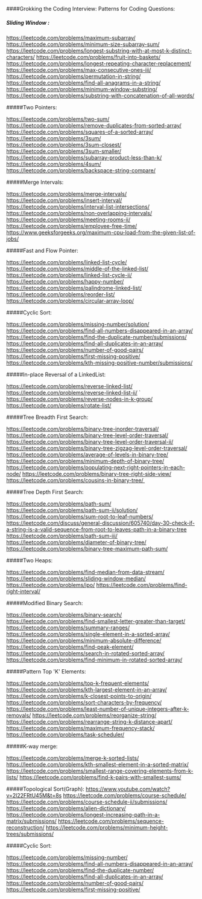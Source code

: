 ####Grokking the Coding Interview: Patterns for Coding Questions:
	
##### Sliding Window :

https://leetcode.com/problems/maximum-subarray/
https://leetcode.com/problems/minimum-size-subarray-sum/
https://leetcode.com/problems/longest-substring-with-at-most-k-distinct-characters/
https://leetcode.com/problems/fruit-into-baskets/
https://leetcode.com/problems/longest-repeating-character-replacement/
https://leetcode.com/problems/max-consecutive-ones-iii/
https://leetcode.com/problems/permutation-in-string/
https://leetcode.com/problems/find-all-anagrams-in-a-string/
https://leetcode.com/problems/minimum-window-substring/
https://leetcode.com/problems/substring-with-concatenation-of-all-words/

#####Two Pointers: 

  https://leetcode.com/problems/two-sum/
  https://leetcode.com/problems/remove-duplicates-from-sorted-array/
  https://leetcode.com/problems/squares-of-a-sorted-array/
  https://leetcode.com/problems/3sum/
  https://leetcode.com/problems/3sum-closest/
  https://leetcode.com/problems/3sum-smaller/
  https://leetcode.com/problems/subarray-product-less-than-k/
  https://leetcode.com/problems/4sum/
  https://leetcode.com/problems/backspace-string-compare/

#####Merge Intervals:

  https://leetcode.com/problems/merge-intervals/
  https://leetcode.com/problems/insert-interval/
  https://leetcode.com/problems/interval-list-intersections/
  https://leetcode.com/problems/non-overlapping-intervals/
  https://leetcode.com/problems/meeting-rooms-ii/
  https://leetcode.com/problems/employee-free-time/
  https://www.geeksforgeeks.org/maximum-cpu-load-from-the-given-list-of-jobs/

#####Fast and Flow Pointer:

  https://leetcode.com/problems/linked-list-cycle/
  https://leetcode.com/problems/middle-of-the-linked-list/
  https://leetcode.com/problems/linked-list-cycle-ii/
  https://leetcode.com/problems/happy-number/
  https://leetcode.com/problems/palindrome-linked-list/
  https://leetcode.com/problems/reorder-list/
  https://leetcode.com/problems/circular-array-loop/

#####Cyclic Sort:

  https://leetcode.com/problems/missing-number/solution/
  https://leetcode.com/problems/find-all-numbers-disappeared-in-an-array/
  https://leetcode.com/problems/find-the-duplicate-number/submissions/
  https://leetcode.com/problems/find-all-duplicates-in-an-array/
  https://leetcode.com/problems/number-of-good-pairs/
  https://leetcode.com/problems/first-missing-positive/
  https://leetcode.com/problems/kth-missing-positive-number/submissions/

#####In-place Reversal of a LinkedList:

  https://leetcode.com/problems/reverse-linked-list/
  https://leetcode.com/problems/reverse-linked-list-ii/
`	https://leetcode.com/problems/reverse-nodes-in-k-group/
  https://leetcode.com/problems/rotate-list/

#####Tree Breadth First Search:

  https://leetcode.com/problems/binary-tree-inorder-traversal/
  https://leetcode.com/problems/binary-tree-level-order-traversal/
  https://leetcode.com/problems/binary-tree-level-order-traversal-ii/
  https://leetcode.com/problems/binary-tree-zigzag-level-order-traversal/
  https://leetcode.com/problems/average-of-levels-in-binary-tree/
  https://leetcode.com/problems/minimum-depth-of-binary-tree/
  https://leetcode.com/problems/populating-next-right-pointers-in-each-node/
  https://leetcode.com/problems/binary-tree-right-side-view/
  https://leetcode.com/problems/cousins-in-binary-tree/ 	

#####Tree Depth First Search:

  https://leetcode.com/problems/path-sum/
  https://leetcode.com/problems/path-sum-ii/solution/
  https://leetcode.com/problems/sum-root-to-leaf-numbers/
  https://leetcode.com/discuss/general-discussion/605740/day-30-check-if-a-string-is-a-valid-sequence-from-root-to-leaves-path-in-a-binary-tree
  https://leetcode.com/problems/path-sum-iii/
  https://leetcode.com/problems/diameter-of-binary-tree/
  https://leetcode.com/problems/binary-tree-maximum-path-sum/

#####Two Heaps:

  https://leetcode.com/problems/find-median-from-data-stream/
  https://leetcode.com/problems/sliding-window-median/
  https://leetcode.com/problems/ipo/
  https://leetcode.com/problems/find-right-interval/

#####Modified Binary Search:

  https://leetcode.com/problems/binary-search/
  https://leetcode.com/problems/find-smallest-letter-greater-than-target/
  https://leetcode.com/problems/summary-ranges/
  https://leetcode.com/problems/single-element-in-a-sorted-array/
  https://leetcode.com/problems/minimum-absolute-difference/
  https://leetcode.com/problems/find-peak-element/
  https://leetcode.com/problems/search-in-rotated-sorted-array/
  https://leetcode.com/problems/find-minimum-in-rotated-sorted-array/

#####Pattern Top 'K' Elements:

  https://leetcode.com/problems/top-k-frequent-elements/
  https://leetcode.com/problems/kth-largest-element-in-an-array/
  https://leetcode.com/problems/k-closest-points-to-origin/
  https://leetcode.com/problems/sort-characters-by-frequency/
  https://leetcode.com/problems/least-number-of-unique-integers-after-k-removals/
  https://leetcode.com/problems/reorganize-string/
  https://leetcode.com/problems/rearrange-string-k-distance-apart/
  https://leetcode.com/problems/maximum-frequency-stack/
  https://leetcode.com/problems/task-scheduler/

#####K-way merge:

  https://leetcode.com/problems/merge-k-sorted-lists/
  https://leetcode.com/problems/kth-smallest-element-in-a-sorted-matrix/
  https://leetcode.com/problems/smallest-range-covering-elements-from-k-lists/
  https://leetcode.com/problems/find-k-pairs-with-smallest-sums/

#####Topological Sort(Graph):
  https://www.youtube.com/watch?v=2l22FRtU45M&t=8s
  https://leetcode.com/problems/course-schedule/
  https://leetcode.com/problems/course-schedule-ii/submissions/
  https://leetcode.com/problems/alien-dictionary/
  https://leetcode.com/problems/longest-increasing-path-in-a-matrix/submissions/
  https://leetcode.com/problems/sequence-reconstruction/
  https://leetcode.com/problems/minimum-height-trees/submissions/

#####Cyclic Sort:

  https://leetcode.com/problems/missing-number/
  https://leetcode.com/problems/find-all-numbers-disappeared-in-an-array/
  https://leetcode.com/problems/find-the-duplicate-number/
  https://leetcode.com/problems/find-all-duplicates-in-an-array/
  https://leetcode.com/problems/number-of-good-pairs/
  https://leetcode.com/problems/first-missing-positive/
